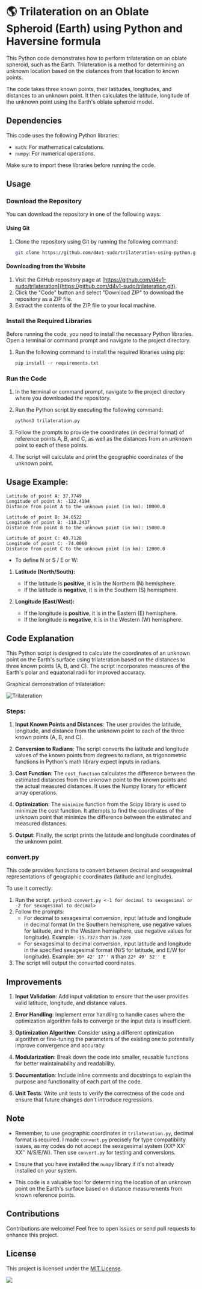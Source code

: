 # 🌎 Trilateration on an Oblate Spheroid (Earth) using Python and Haversine formula

This Python code demonstrates how to perform trilateration on an oblate spheroid, such as the Earth. Trilateration is a method for determining an unknown location based on the distances from that location to known points.

The code takes three known points, their latitudes, longitudes, and distances to an unknown point. It then calculates the latitude, longitude of the unknown point using the Earth's oblate spheroid model.

## Dependencies

This code uses the following Python libraries:

- `math`: For mathematical calculations.
- `numpy`: For numerical operations.

Make sure to import these libraries before running the code.

## Usage

### Download the Repository

You can download the repository in one of the following ways:

#### Using Git

1. Clone the repository using Git by running the following command:

    ```bash
    git clone https://github.com/d4v1-sudo/trilateration-using-python.git
    ```

#### Downloading from the Website

1. Visit the GitHub repository page at [https://github.com/d4v1-sudo/trilateration](https://github.com/d4v1-sudo/trilateration.git).
2. Click the "Code" button and select "Download ZIP" to download the repository as a ZIP file.
3. Extract the contents of the ZIP file to your local machine.

### Install the Required Libraries

Before running the code, you need to install the necessary Python libraries. Open a terminal or command prompt and navigate to the project directory.

1. Run the following command to install the required libraries using pip:

    ```bash
    pip install -r requirements.txt
    ```

### Run the Code

1. In the terminal or command prompt, navigate to the project directory where you downloaded the repository.

2. Run the Python script by executing the following command:

    ```bash
    python3 trilateration.py
    ```

3. Follow the prompts to provide the coordinates (in decimal format) of reference points A, B, and C, as well as the distances from an unknown point to each of these points.

4. The script will calculate and print the geographic coordinates of the unknown point.

## Usage Example:

```
Latitude of point A: 37.7749
Longitude of point A: -122.4194
Distance from point A to the unknown point (in km): 10000.0

Latitude of point B: 34.0522
Longitude of point B: -118.2437
Distance from point B to the unknown point (in km): 15000.0

Latitude of point C: 40.7128
Longitude of point C: -74.0060
Distance from point C to the unknown point (in km): 12000.0
```

- To define N or S  /  E or W:

1. **Latitude (North/South):**
    - If the latitude is **positive**, it is in the Northern (N) hemisphere.
    - If the latitude is **negative**, it is in the Southern (S) hemisphere.

2. **Longitude (East/West):**
    - If the longitude is **positive**, it is in the Eastern (E) hemisphere.
    - If the longitude is **negative**, it is in the Western (W) hemisphere. 

## Code Explanation

This Python script is designed to calculate the coordinates of an unknown point on the Earth's surface using trilateration based on the distances to three known points (A, B, and C). The script incorporates measures of the Earth's polar and equatorial radii for improved accuracy.

Graphical demonstration of trilateration:

![Trilateration](trilateration.png)

### Steps:

1. **Input Known Points and Distances**: The user provides the latitude, longitude, and distance from the unknown point to each of the three known points (A, B, and C).

2. **Conversion to Radians**: The script converts the latitude and longitude values of the known points from degrees to radians, as trigonometric functions in Python's math library expect inputs in radians.

3. **Cost Function**: The `cost_function` calculates the difference between the estimated distances from the unknown point to the known points and the actual measured distances. It uses the Numpy library for efficient array operations.

4. **Optimization**: The `minimize` function from the Scipy library is used to minimize the cost function. It attempts to find the coordinates of the unknown point that minimize the difference between the estimated and measured distances.

5. **Output**: Finally, the script prints the latitude and longitude coordinates of the unknown point.

### convert.py

This code provides functions to convert between decimal and sexagesimal representations of geographic coordinates (latitude and longitude).

To use it correctly:
1. Run the script.
   ```python3 convert.py <-1 for decimal to sexagesimal or -2 for sexagesimal to decimal>```
2. Follow the prompts:
   - For decimal to sexagesimal conversion, input latitude and longitude in decimal format (In the Southern hemisphere, use negative values for latitude, and in the Western hemisphere, use negative values for longitude). Example: `-15.7373` than `36.7289`
   - For sexagesimal to decimal conversion, input latitude and longitude in the specified sexagesimal format (N/S for latitude, and E/W for longitude). Example: `39º 42' 17'' N` than `22º 49' 52'' E`
3. The script will output the converted coordinates.

## Improvements

1. **Input Validation**: Add input validation to ensure that the user provides valid latitude, longitude, and distance values.

2. **Error Handling**: Implement error handling to handle cases where the optimization algorithm fails to converge or the input data is insufficient.

3. **Optimization Algorithm**: Consider using a different optimization algorithm or fine-tuning the parameters of the existing one to potentially improve convergence and accuracy.

4. **Modularization**: Break down the code into smaller, reusable functions for better maintainability and readability.

5. **Documentation**: Include inline comments and docstrings to explain the purpose and functionality of each part of the code.

6. **Unit Tests**: Write unit tests to verify the correctness of the code and ensure that future changes don't introduce regressions.

## Note

- Remember, to use geographic coordinates in ```trilateration.py```, decimal format is required. I made ```convert.py``` precisely for type compatibility issues, as my codes do not accept the sexagesimal system (XXº XX' XX'' N/S/E/W). Then use ```convert.py``` for testing and conversions.

- Ensure that you have installed the `numpy` library if it's not already installed on your system.

- This code is a valuable tool for determining the location of an unknown point on the Earth's surface based on distance measurements from known reference points.

## Contributions

Contributions are welcome! Feel free to open issues or send pull requests to enhance this project.

## License

This project is licensed under the [MIT License](LICENSE).


<a href="https://visitorbadge.io/status?path=https%3A%2F%2Fgithub.com%2Fd4v1-sudo%2Ftrilateration-using-python"><img src="https://api.visitorbadge.io/api/visitors?path=https%3A%2F%2Fgithub.com%2Fd4v1-sudo%2Ftrilateration-using-python&label=Thanks%20for%20dropping%20in&labelColor=%23000000&countColor=%23FFFFFF" /></a>
